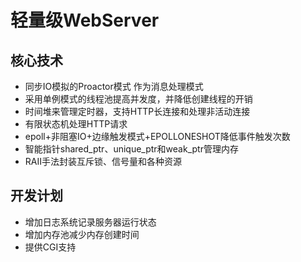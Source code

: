 # 轻量级WebServer #
## 核心技术 ##
- 同步IO模拟的Proactor模式 作为消息处理模式
- 采用单例模式的线程池提高并发度，并降低创建线程的开销
- 时间堆来管理定时器，支持HTTP长连接和处理非活动连接
- 有限状态机处理HTTP请求
- epoll+非阻塞IO+边缘触发模式+EPOLLONESHOT降低事件触发次数
- 智能指针shared_ptr、unique_ptr和weak_ptr管理内存
- RAII手法封装互斥锁、信号量和各种资源

## 开发计划 ##
- 增加日志系统记录服务器运行状态
- 增加内存池减少内存创建时间
- 提供CGI支持
